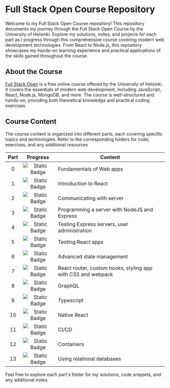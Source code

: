 # Full Stack Open Course Repository
Welcome to my Full Stack Open Course repository! This repository documents my journey through the Full Stack Open Course by the University of Helsinki. 
Explore my solutions, notes, and projects for each part as I progress through this comprehensive course covering modern web development technologies. 
From React to Node.js, this repository showcases my hands-on learning experience and practical applications of the skills gained throughout the course.

## About the Course
[Full Stack Open](https://fullstackopen.com/en/) is a free online course offered by the University of Helsinki. 
It covers the essentials of modern web development, including JavaScript, React, Node.js, MongoDB, and more. 
The course is well-structured and hands-on, providing both theoretical knowledge and practical coding exercises.

## Course Content
The course content is organized into different parts, each covering specific topics and technologies. 
Refer to the corresponding folders for code, exercises, and any additional resources

|Part|Progress|Content|
|:-:|:-:|-|
|0|![Static Badge](https://img.shields.io/badge/Progress%20-%20100%25%20-%20white?labelColor=%23005EA6&color=%23DE5B9E)|Fundamentals of Web apps
|1|![Static Badge](https://img.shields.io/badge/Progress%20-%20100%25%20-%20white?labelColor=%23005EA6&color=%23DE5B9E)|Introduction to React
|2|![Static Badge](https://img.shields.io/badge/Progress%20-%20100%25%20-%20white?labelColor=%23005EA6&color=%23DE5B9E)|Communicating with server
|3|![Static Badge](https://img.shields.io/badge/Progress%20-%200%25%20-%20white?labelColor=%23005EA6&color=%23DE5B9E)|Programming a server with NodeJS and Express
|4|![Static Badge](https://img.shields.io/badge/Progress%20-%200%25%20-%20white?labelColor=%23005EA6&color=%23DE5B9E)|Testing Express servers, user administration
|5|![Static Badge](https://img.shields.io/badge/Progress%20-%200%25%20-%20white?labelColor=%23005EA6&color=%23DE5B9E)|Testing React apps
|6|![Static Badge](https://img.shields.io/badge/Progress%20-%200%25%20-%20white?labelColor=%23005EA6&color=%23DE5B9E)|Advanced state management
|7|![Static Badge](https://img.shields.io/badge/Progress%20-%200%25%20-%20white?labelColor=%23005EA6&color=%23DE5B9E)|React router, custom hooks, styling app with CSS and webpack
|8|![Static Badge](https://img.shields.io/badge/Progress%20-%200%25%20-%20white?labelColor=%23005EA6&color=%23DE5B9E)|GraphQL
|9|![Static Badge](https://img.shields.io/badge/Progress%20-%200%25%20-%20white?labelColor=%23005EA6&color=%23DE5B9E)|Typescript
|10|![Static Badge](https://img.shields.io/badge/Progress%20-%200%25%20-%20white?labelColor=%23005EA6&color=%23DE5B9E)|Native React
|11|![Static Badge](https://img.shields.io/badge/Progress%20-%200%25%20-%20white?labelColor=%23005EA6&color=%23DE5B9E)|CI/CD
|12|![Static Badge](https://img.shields.io/badge/Progress%20-%200%25%20-%20white?labelColor=%23005EA6&color=%23DE5B9E)|Containers
|13|![Static Badge](https://img.shields.io/badge/Progress%20-%200%25%20-%20white?labelColor=%23005EA6&color=%23DE5B9E)|Using relational databases

Feel free to explore each part's folder for my solutions, code snippets, and any additional notes.



